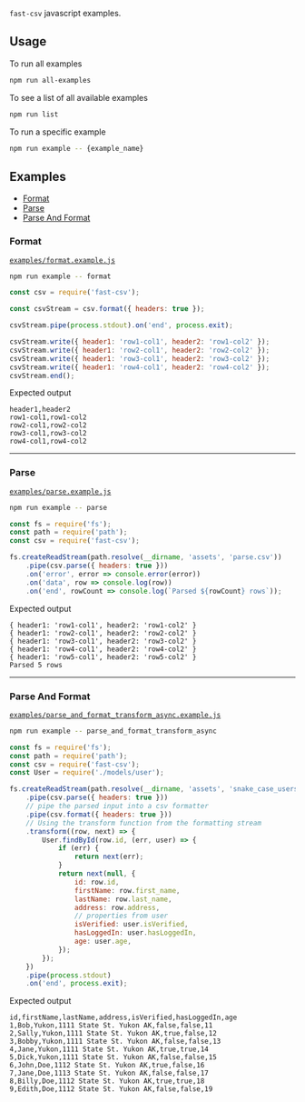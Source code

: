 `fast-csv` javascript examples.

## Usage

To run all examples

```sh
npm run all-examples
```

To see a list of all available examples

```sh
npm run list
```

To run a specific example

```sh
npm run example -- {example_name}
```

## Examples

* [Format](#format)
* [Parse](#parse)
* [Parse And Format](#parse-and-format)

<a name="format"></a>
### Format

[`examples/format.example.js`](./examples/format.example.js)
```sh
npm run example -- format
```
```javascript
const csv = require('fast-csv');

const csvStream = csv.format({ headers: true });

csvStream.pipe(process.stdout).on('end', process.exit);

csvStream.write({ header1: 'row1-col1', header2: 'row1-col2' });
csvStream.write({ header1: 'row2-col1', header2: 'row2-col2' });
csvStream.write({ header1: 'row3-col1', header2: 'row3-col2' });
csvStream.write({ header1: 'row4-col1', header2: 'row4-col2' });
csvStream.end();
```

Expected output

```
header1,header2
row1-col1,row1-col2
row2-col1,row2-col2
row3-col1,row3-col2
row4-col1,row4-col2
```
---

<a name="parse"></a>
### Parse

[`examples/parse.example.js`](./examples/parse.example.js)
```sh
npm run example -- parse
```
```javascript
const fs = require('fs');
const path = require('path');
const csv = require('fast-csv');

fs.createReadStream(path.resolve(__dirname, 'assets', 'parse.csv'))
    .pipe(csv.parse({ headers: true }))
    .on('error', error => console.error(error))
    .on('data', row => console.log(row))
    .on('end', rowCount => console.log(`Parsed ${rowCount} rows`));
```

Expected output

```
{ header1: 'row1-col1', header2: 'row1-col2' }
{ header1: 'row2-col1', header2: 'row2-col2' }
{ header1: 'row3-col1', header2: 'row3-col2' }
{ header1: 'row4-col1', header2: 'row4-col2' }
{ header1: 'row5-col1', header2: 'row5-col2' }
Parsed 5 rows
```
---

<a name="parse-and-format"></a>
### Parse And Format

[`examples/parse_and_format_transform_async.example.js`](./examples/parse_and_format_transform_async.example.js)
```sh
npm run example -- parse_and_format_transform_async
```
```javascript
const fs = require('fs');
const path = require('path');
const csv = require('fast-csv');
const User = require('./models/user');

fs.createReadStream(path.resolve(__dirname, 'assets', 'snake_case_users.csv'))
    .pipe(csv.parse({ headers: true }))
    // pipe the parsed input into a csv formatter
    .pipe(csv.format({ headers: true }))
    // Using the transform function from the formatting stream
    .transform((row, next) => {
        User.findById(row.id, (err, user) => {
            if (err) {
                return next(err);
            }
            return next(null, {
                id: row.id,
                firstName: row.first_name,
                lastName: row.last_name,
                address: row.address,
                // properties from user
                isVerified: user.isVerified,
                hasLoggedIn: user.hasLoggedIn,
                age: user.age,
            });
        });
    })
    .pipe(process.stdout)
    .on('end', process.exit);
```

Expected output

```
id,firstName,lastName,address,isVerified,hasLoggedIn,age
1,Bob,Yukon,1111 State St. Yukon AK,false,false,11
2,Sally,Yukon,1111 State St. Yukon AK,true,false,12
3,Bobby,Yukon,1111 State St. Yukon AK,false,false,13
4,Jane,Yukon,1111 State St. Yukon AK,true,true,14
5,Dick,Yukon,1111 State St. Yukon AK,false,false,15
6,John,Doe,1112 State St. Yukon AK,true,false,16
7,Jane,Doe,1113 State St. Yukon AK,false,false,17
8,Billy,Doe,1112 State St. Yukon AK,true,true,18
9,Edith,Doe,1112 State St. Yukon AK,false,false,19
```
